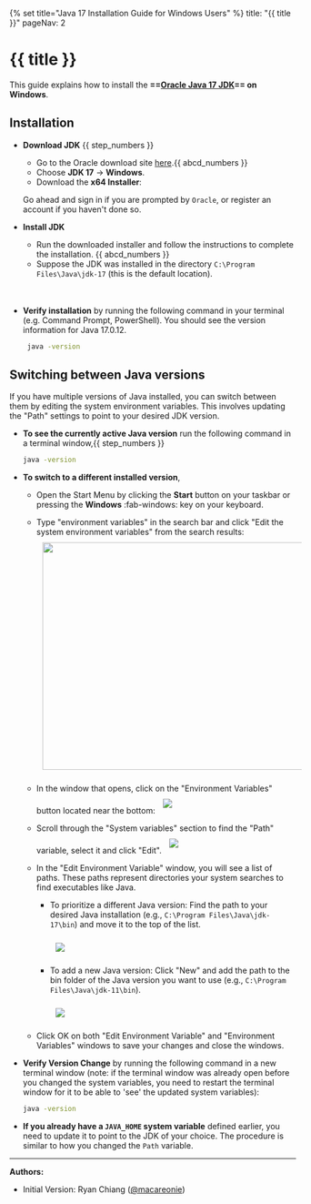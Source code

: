 {% set title="Java 17 Installation Guide for Windows Users" %}
<frontmatter>
title: "{{ title }}"
pageNav: 2
</frontmatter>

# {{ title }}

This guide explains how to install the **==[Oracle Java 17 JDK](https://www.oracle.com/java/technologies/downloads/#java17)== on Windows**.

## Installation

* **Download JDK** {{ step_numbers }}
   * Go to the Oracle download site [here](https://www.oracle.com/java/technologies/downloads/#java17).{{ abcd_numbers }}
   * Choose **JDK 17** &rarr; **Windows**.
   * Download the **x64 Installer**:
   <pic src="images/javaInstallationWindows/java_installer_windows.png" width="800">
   
   <box type="tip" seamless>

   Go ahead and sign in if you are prompted by `Oracle`, or register an account if you haven't done so.
   </box>

* **Install JDK**
   * Run the downloaded installer and follow the instructions to complete the installation. {{ abcd_numbers }}
   * Suppose the JDK was installed in the directory `C:\Program Files\Java\jdk-17` (this is the default location).
   <br>
   <br>

* **Verify installation** by running the following command in your terminal (e.g. Command Prompt, PowerShell). You should see the version information for Java 17.0.12. 
  ```bash
   java -version
   ```

<!-- ======================================================================= -->

## Switching between Java versions

If you have multiple versions of Java installed, you can switch between them by editing the system environment variables. This involves updating the "Path" settings to point to your desired JDK version.

* **To see the currently active Java version** run the following command in a terminal window,{{ step_numbers }}
  ```bash
  java -version
  ```
* **To switch to a different installed version**,
   * Open the Start Menu by clicking the **Start** button on your taskbar or pressing the **Windows** :fab-windows: key on your keyboard.
   * Type "environment variables" in the search bar and click "Edit the system environment variables" from the search results:
     <img src="images/javaInstallationWindows/edit_system_env_var.png" width="600" height="400" style="padding: 10px;">
   * In the window that opens, click on the "Environment Variables" button located near the bottom:
     <img src="images/javaInstallationWindows/env_var_button.png" style="padding: 10px;">
   * Scroll through the "System variables" section to find the "Path" variable, select it and click "Edit".
     <img src="images/javaInstallationWindows/edit_path_button.png" style="padding: 10px;">
   * In the "Edit Environment Variable" window, you will see a list of paths. These paths represent directories your system searches to find executables like Java.
      * To prioritize a different Java version: Find the path to your desired Java installation (e.g., `C:\Program Files\Java\jdk-17\bin`) and move it to the top of the list.
     
        <img src="images/javaInstallationWindows/move_path_button.png" style="padding: 10px;">
     
      * To add a new Java version: Click "New" and add the path to the bin folder of the Java version you want to use (e.g., `C:\Program Files\Java\jdk-11\bin`).
      
        <img src="images/javaInstallationWindows/new_path_button.png" style="padding: 10px;">
  
   * Click OK on both "Edit Environment Variable" and "Environment Variables" windows to save your changes and close the windows.
* **Verify Version Change** by running the following command in a new terminal window (note: if the terminal window was already open before you changed the system variables, you need to restart the terminal window for it to be able to 'see' the updated system variables):
   ```bash
   java -version
   ```
* **If you already have a `JAVA_HOME` system variable** defined earlier, you need to update it to point to the JDK of your choice. The procedure is similar to how you changed the `Path` variable.
--------------------------------------------------------------------------------

**Authors:**
* Initial Version: Ryan Chiang ([@macareonie](https://github.com/macareonie))
